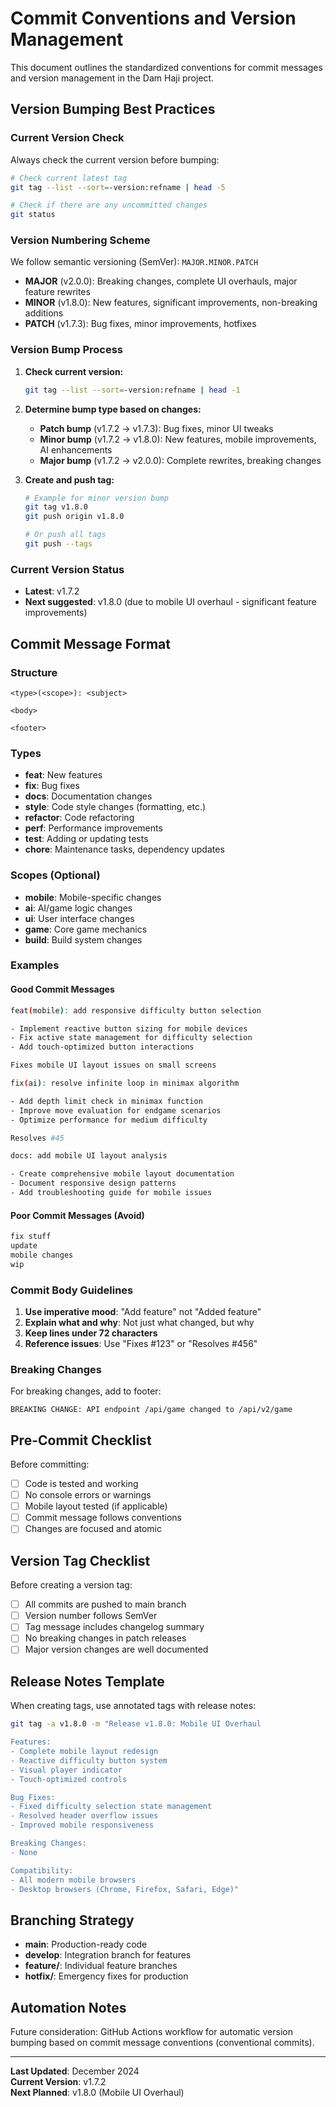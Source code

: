 # Commit Conventions and Version Management

This document outlines the standardized conventions for commit messages and version management in the Dam Haji project.

## Version Bumping Best Practices

### Current Version Check
Always check the current version before bumping:
```bash
# Check current latest tag
git tag --list --sort=-version:refname | head -5

# Check if there are any uncommitted changes
git status
```

### Version Numbering Scheme
We follow semantic versioning (SemVer): `MAJOR.MINOR.PATCH`

- **MAJOR** (v2.0.0): Breaking changes, complete UI overhauls, major feature rewrites
- **MINOR** (v1.8.0): New features, significant improvements, non-breaking additions
- **PATCH** (v1.7.3): Bug fixes, minor improvements, hotfixes

### Version Bump Process

1. **Check current version:**
   ```bash
   git tag --list --sort=-version:refname | head -1
   ```

2. **Determine bump type based on changes:**
   - **Patch bump** (v1.7.2 → v1.7.3): Bug fixes, minor UI tweaks
   - **Minor bump** (v1.7.2 → v1.8.0): New features, mobile improvements, AI enhancements
   - **Major bump** (v1.7.2 → v2.0.0): Complete rewrites, breaking changes

3. **Create and push tag:**
   ```bash
   # Example for minor version bump
   git tag v1.8.0
   git push origin v1.8.0
   
   # Or push all tags
   git push --tags
   ```

### Current Version Status
- **Latest**: v1.7.2
- **Next suggested**: v1.8.0 (due to mobile UI overhaul - significant feature improvements)

## Commit Message Format

### Structure
```
<type>(<scope>): <subject>

<body>

<footer>
```

### Types
- **feat**: New features
- **fix**: Bug fixes
- **docs**: Documentation changes
- **style**: Code style changes (formatting, etc.)
- **refactor**: Code refactoring
- **perf**: Performance improvements
- **test**: Adding or updating tests
- **chore**: Maintenance tasks, dependency updates

### Scopes (Optional)
- **mobile**: Mobile-specific changes
- **ai**: AI/game logic changes
- **ui**: User interface changes
- **game**: Core game mechanics
- **build**: Build system changes

### Examples

#### Good Commit Messages
```bash
feat(mobile): add responsive difficulty button selection

- Implement reactive button sizing for mobile devices
- Fix active state management for difficulty selection
- Add touch-optimized button interactions

Fixes mobile UI layout issues on small screens
```

```bash
fix(ai): resolve infinite loop in minimax algorithm

- Add depth limit check in minimax function
- Improve move evaluation for endgame scenarios
- Optimize performance for medium difficulty

Resolves #45
```

```bash
docs: add mobile UI layout analysis

- Create comprehensive mobile layout documentation
- Document responsive design patterns
- Add troubleshooting guide for mobile issues
```

#### Poor Commit Messages (Avoid)
```bash
fix stuff
update
mobile changes
wip
```

### Commit Body Guidelines

1. **Use imperative mood**: "Add feature" not "Added feature"
2. **Explain what and why**: Not just what changed, but why
3. **Keep lines under 72 characters**
4. **Reference issues**: Use "Fixes #123" or "Resolves #456"

### Breaking Changes
For breaking changes, add to footer:
```
BREAKING CHANGE: API endpoint /api/game changed to /api/v2/game
```

## Pre-Commit Checklist

Before committing:
- [ ] Code is tested and working
- [ ] No console errors or warnings
- [ ] Mobile layout tested (if applicable)
- [ ] Commit message follows conventions
- [ ] Changes are focused and atomic

## Version Tag Checklist

Before creating a version tag:
- [ ] All commits are pushed to main branch
- [ ] Version number follows SemVer
- [ ] Tag message includes changelog summary
- [ ] No breaking changes in patch releases
- [ ] Major version changes are well documented

## Release Notes Template

When creating tags, use annotated tags with release notes:
```bash
git tag -a v1.8.0 -m "Release v1.8.0: Mobile UI Overhaul

Features:
- Complete mobile layout redesign
- Reactive difficulty button system
- Visual player indicator
- Touch-optimized controls

Bug Fixes:
- Fixed difficulty selection state management
- Resolved header overflow issues
- Improved mobile responsiveness

Breaking Changes:
- None

Compatibility:
- All modern mobile browsers
- Desktop browsers (Chrome, Firefox, Safari, Edge)"
```

## Branching Strategy

- **main**: Production-ready code
- **develop**: Integration branch for features
- **feature/**: Individual feature branches
- **hotfix/**: Emergency fixes for production

## Automation Notes

Future consideration: GitHub Actions workflow for automatic version bumping based on commit message conventions (conventional commits).

---

**Last Updated**: December 2024  
**Current Version**: v1.7.2  
**Next Planned**: v1.8.0 (Mobile UI Overhaul)